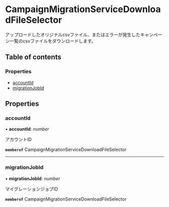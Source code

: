 # CampaignMigrationServiceDownloadFileSelector


<div lang=\"ja\">アップロードしたオリジナルcsvファイル、またはエラーが発生したキャンペーン一覧のcsvファイルをダウンロードします。</div> 

## Table of contents

### Properties

- [accountId](campaignmigrationservicedownloadfileselector.md#accountid)
- [migrationJobId](campaignmigrationservicedownloadfileselector.md#migrationjobid)

## Properties

### accountId

• **accountId**: *number*

<div lang=\"ja\">アカウントID</div> 

**`memberof`** CampaignMigrationServiceDownloadFileSelector

___

### migrationJobId

• **migrationJobId**: *number*

<div lang=\"ja\">マイグレーションジョブID</div> 

**`memberof`** CampaignMigrationServiceDownloadFileSelector
